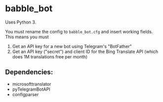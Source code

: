 # babble_bot

Uses Python 3.

You must rename the config to `babble_bot.cfg` and insert working fields. This means you must
1. Get an API key for a new bot using Telegram's "BotFather"
2. Get an API key ("secret") and client ID for the Bing Translate API (which does 1M translations free per month)

## Dependencies:
- microsofttranslator
- pyTelegramBotAPI
- configparser
